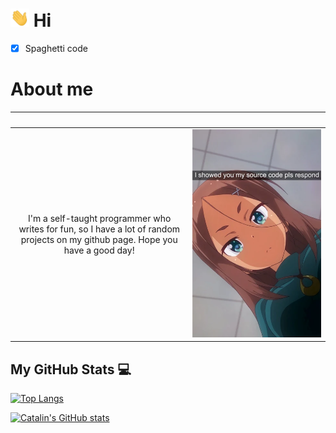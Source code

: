 # <img src="https://raw.githubusercontent.com/ABSphreak/ABSphreak/master/gifs/Hi.gif" width="30px"> Hi

- [x] Spaghetti code

# About me

|                                                         <img width=1000>                                                         |                               <img width=1000>                                |
| :------------------------------------------------------------------------------------------------------------------------------: | :---------------------------------------------------------------------------: |
| I'm a self-taught programmer who writes for fun, so I have a lot of random projects on my github page. Hope you have a good day! | ![Image](https://raw.githubusercontent.com/jinx420/jinx420/main/misc/pls.png) |


## My GitHub Stats 💻

[![Top Langs](https://github-readme-stats.vercel.app/api/top-langs/?username=jinx420&hide=java,html,css&theme=dracula)](https://github.com/anuraghazra/github-readme-stats)

[![Catalin's GitHub stats](https://github-readme-stats.vercel.app/api?username=jinx420&theme=dracula)](https://github.com/anuraghazra/github-readme-stats)
